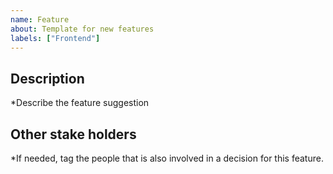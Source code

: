 ```yaml
---
name: Feature
about: Template for new features
labels: ["Frontend"]
---
```


## Description

*Describe the feature suggestion

## Other stake holders

*If needed, tag the people that is also involved in a decision for this feature.

